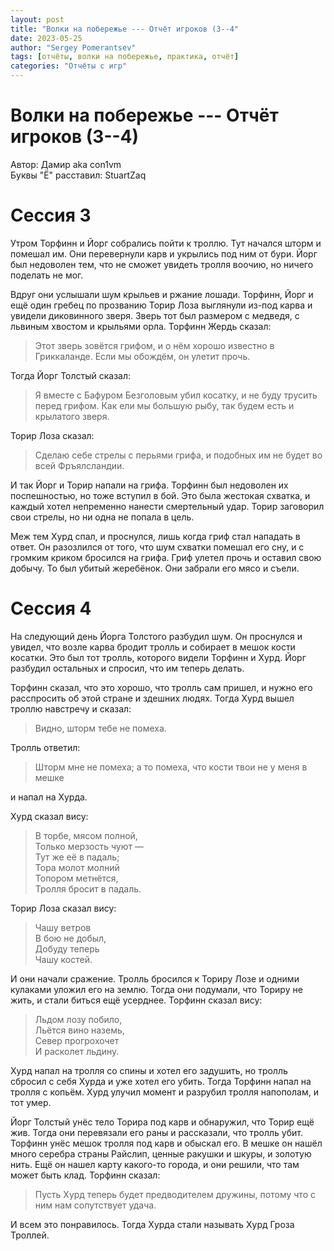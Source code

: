 ```yaml
---
layout: post
title: "Волки на побережье --- Отчёт игроков (3--4"
date: 2023-05-25
author: "Sergey Pomerantsev"
tags: [отчёты, волки на побережье, практика, отчёт]
categories: "Отчёты с игр"
---
```


# Волки на побережье --- Отчёт игроков (3--4)

Автор: Дамир aka con1vm  
Буквы "Ё" расставил: StuartZaq

# Сессия 3

Утром Торфинн и Йорг собрались пойти к троллю. Тут начался шторм и помешал им. Они перевернули карв и укрылись под ним от бури. Йорг был недоволен тем, что не сможет увидеть тролля воочию, но ничего поделать не мог. 

Вдруг они услышали шум крыльев и ржание лошади. Торфинн, Йорг и ещё один гребец по прозванию Торир Лоза выглянули из-под карва и увидели диковинного зверя. Зверь тот был размером с медведя, с львиным хвостом и крыльями орла. Торфинн Жердь сказал:

> Этот зверь зовётся грифом, и о нём хорошо известно в Гриккаланде. Если мы обождём, он улетит прочь.

Тогда Йорг Толстый сказал:

> Я вместе с Бафуром Безголовым убил косатку, и не буду трусить перед грифом. Как ели мы большую рыбу, так будем есть и крылатого зверя. 

Торир Лоза сказал:

> Сделаю себе стрелы с перьями грифа, и подобных им не будет во всей Фръялсландии.

И так Йорг и Торир напали на грифа. Торфинн был недоволен их поспешностью, но тоже вступил в бой. Это была жестокая схватка, и каждый хотел непременно нанести смертельный удар. Торир заговорил свои стрелы, но ни одна не попала в цель.

Меж тем Хурд спал, и проснулся, лишь когда гриф стал нападать в ответ. Он разозлился от того, что шум схватки помешал его сну, и с громким криком бросился на грифа. Гриф улетел прочь и оставил свою добычу. То был убитый жеребёнок. Они забрали его мясо и съели.

# Сессия 4

На следующий день Йорга Толстого разбудил шум. Он проснулся и увидел, что возле карва бродит тролль и собирает в мешок кости косатки. Это был тот тролль, которого видели Торфинн и Хурд. Йорг разбудил остальных и спросил, что им теперь делать.

Торфинн сказал, что это хорошо, что тролль сам пришел, и нужно его расспросить об этой стране и здешних людях. Тогда Хурд вышел троллю навстречу и сказал:

> Видно, шторм тебе не помеха.

Тролль ответил:

> Шторм мне не помеха; а то помеха, что кости твои не у меня в мешке

и напал на Хурда.

Хурд сказал вису:

> В торбе, мясом полной,  
Только мерзость чуют —  
Тут же её в падаль;  
Тора молот молний  
Топором метнётся,  
Тролля бросит в падаль.

Торир Лоза сказал вису:

> Чашу ветров  
В бою не добыл,  
Добуду теперь  
Чашу костей.

И они начали сражение. Тролль бросился к Ториру Лозе и одними кулаками уложил его на землю. Тогда они подумали, что Ториру не жить, и стали биться ещё усерднее. Торфинн сказал вису:

> Льдом лозу побило,  
Льётся вино наземь,  
Север прогрохочет  
И расколет льдину.  

Хурд напал на тролля со спины и хотел его задушить, но тролль сбросил с себя Хурда и уже хотел его убить. Тогда Торфинн напал на тролля с копьём. Хурд улучил момент и разрубил тролля напополам, и тот умер.

Йорг Толстый унёс тело Торира под карв и обнаружил, что Торир ещё жив. Тогда они перевязали его раны и рассказали, что тролль убит. Торфинн унёс мешок тролля под карв и обыскал его. В мешке он нашёл много серебра страны Райслип, ценные ракушки и шкуры, и золотую нить. Ещё он нашел карту какого-то города, и они решили, что там может быть клад. Торфинн сказал:

> Пусть Хурд теперь будет предводителем дружины, потому что с ним нам сопутствует удача. 

И всем это понравилось. Тогда Хурда стали называть Хурд Гроза Троллей.
